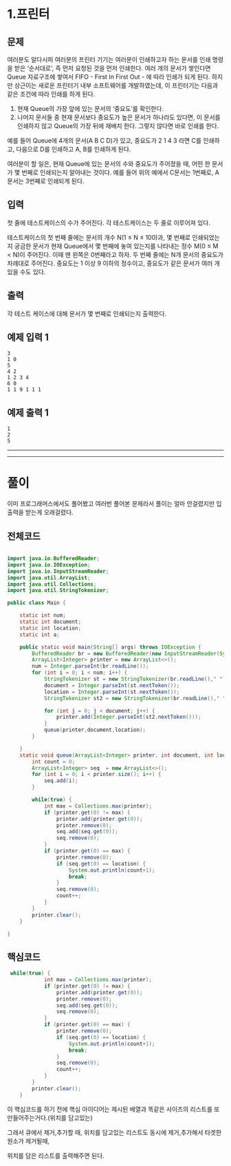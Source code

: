 # 1.프린터

## 문제

여러분도 알다시피 여러분의 프린터 기기는 여러분이 인쇄하고자 하는 문서를 인쇄 명령을 받은 ‘순서대로’, 즉 먼저 요청된 것을 먼저 인쇄한다. 여러 개의 문서가 쌓인다면 Queue 자료구조에 쌓여서 FIFO - First In First Out - 에 따라 인쇄가 되게 된다. 하지만 상근이는 새로운 프린터기 내부 소프트웨어를 개발하였는데, 이 프린터기는 다음과 같은 조건에 따라 인쇄를 하게 된다.

1. 현재 Queue의 가장 앞에 있는 문서의 ‘중요도’를 확인한다.
2. 나머지 문서들 중 현재 문서보다 중요도가 높은 문서가 하나라도 있다면, 이 문서를 인쇄하지 않고 Queue의 가장 뒤에 재배치 한다. 그렇지 않다면 바로 인쇄를 한다.

예를 들어 Queue에 4개의 문서(A B C D)가 있고, 중요도가 2 1 4 3 라면 C를 인쇄하고, 다음으로 D를 인쇄하고 A, B를 인쇄하게 된다.

여러분이 할 일은, 현재 Queue에 있는 문서의 수와 중요도가 주어졌을 때, 어떤 한 문서가 몇 번째로 인쇄되는지 알아내는 것이다. 예를 들어 위의 예에서 C문서는 1번째로, A문서는 3번째로 인쇄되게 된다.

## 입력

첫 줄에 테스트케이스의 수가 주어진다. 각 테스트케이스는 두 줄로 이루어져 있다.

테스트케이스의 첫 번째 줄에는 문서의 개수 N(1 ≤ N ≤ 100)과, 몇 번째로 인쇄되었는지 궁금한 문서가 현재 Queue에서 몇 번째에 놓여 있는지를 나타내는 정수 M(0 ≤ M < N)이 주어진다. 이때 맨 왼쪽은 0번째라고 하자. 두 번째 줄에는 N개 문서의 중요도가 차례대로 주어진다. 중요도는 1 이상 9 이하의 정수이고, 중요도가 같은 문서가 여러 개 있을 수도 있다.

## 출력

각 테스트 케이스에 대해 문서가 몇 번째로 인쇄되는지 출력한다.

## 예제 입력 1

```
3
1 0
5
4 2
1 2 3 4
6 0
1 1 9 1 1 1

```

## 예제 출력 1

```
1
2
5
```

---

---

# 풀이

이미 프로그래머스에서도 풀어봤고 여러번 풀어본 문제라서 풀이는 얼마 안걸렸지만 입출력을 받는게 오래걸렸다.

## 전체코드

```java

import java.io.BufferedReader;
import java.io.IOException;
import java.io.InputStreamReader;
import java.util.ArrayList;
import java.util.Collections;
import java.util.StringTokenizer;

public class Main {

    static int num;
    static int document;
    static int location;
    static int a;

    public static void main(String[] args) throws IOException {
        BufferedReader br = new BufferedReader(new InputStreamReader(System.in));
        ArrayList<Integer> printer = new ArrayList<>();
        num = Integer.parseInt(br.readLine());
        for (int i = 0; i < num; i++) {
            StringTokenizer st = new StringTokenizer(br.readLine()," ");
            document = Integer.parseInt(st.nextToken());
            location = Integer.parseInt(st.nextToken());
            StringTokenizer st2 = new StringTokenizer(br.readLine()," ");

            for (int j = 0; j < document; j++) {
                printer.add(Integer.parseInt(st2.nextToken()));
            }
            queue(printer,document,location);
        }

    }
    static void queue(ArrayList<Integer> printer, int document, int location){
        int count = 0;
        ArrayList<Integer> seq  = new ArrayList<>();
        for (int i = 0; i < printer.size(); i++) {
            seq.add(i);
        }

        while(true) {
            int max = Collections.max(printer);
            if (printer.get(0) != max) {
                printer.add(printer.get(0));
                printer.remove(0);
                seq.add(seq.get(0));
                seq.remove(0);
            }
            if (printer.get(0) == max) {
                printer.remove(0);
                if (seq.get(0) == location) {
                    System.out.println(count+1);
                    break;
                }
                seq.remove(0);
                count++;
            }
        }
        printer.clear();
    }

}
```

## 핵심코드

```java
 while(true) {
            int max = Collections.max(printer);
            if (printer.get(0) != max) {
                printer.add(printer.get(0));
                printer.remove(0);
                seq.add(seq.get(0));
                seq.remove(0);
            }
            if (printer.get(0) == max) {
                printer.remove(0);
                if (seq.get(0) == location) {
                    System.out.println(count+1);
                    break;
                }
                seq.remove(0);
                count++;
            }
        }
        printer.clear();
    }
```

이 핵심코드를 하기 전에 핵심 아이디어는 제시된 배열과 똑같은 사이즈의 리스트를 또 만들어주는거다.(위치를 담고있는)

그래서 큐에서 제거,추가할 때, 위치를 담고있는 리스트도 동시에 제거,추가해서 타겟한 원소가 제거될때, 

위치를 담은 리스트를 출력해주면 된다.